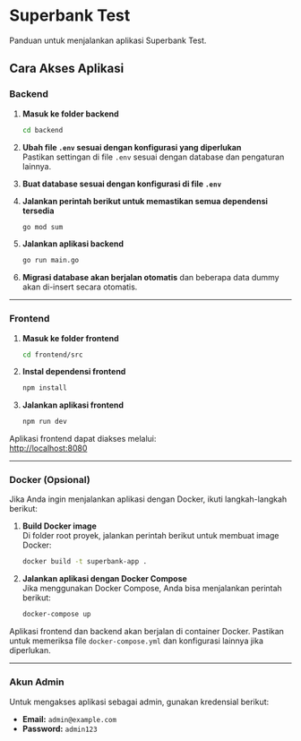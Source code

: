 
# Superbank Test

Panduan untuk menjalankan aplikasi Superbank Test.

## Cara Akses Aplikasi

### Backend

1. **Masuk ke folder backend**
   ```bash
   cd backend
   ```

2. **Ubah file `.env` sesuai dengan konfigurasi yang diperlukan**  
   Pastikan settingan di file `.env` sesuai dengan database dan pengaturan lainnya.

3. **Buat database sesuai dengan konfigurasi di file `.env`**

4. **Jalankan perintah berikut untuk memastikan semua dependensi tersedia**  
   ```bash
   go mod sum
   ```

5. **Jalankan aplikasi backend**  
   ```bash
   go run main.go
   ```

6. **Migrasi database akan berjalan otomatis** dan beberapa data dummy akan di-insert secara otomatis.

---

### Frontend

1. **Masuk ke folder frontend**  
   ```bash
   cd frontend/src
   ```

2. **Instal dependensi frontend**  
   ```bash
   npm install
   ```

3. **Jalankan aplikasi frontend**  
   ```bash
   npm run dev
   ```

Aplikasi frontend dapat diakses melalui:  
[http://localhost:8080](http://localhost:8080)

---

### Docker (Opsional)

Jika Anda ingin menjalankan aplikasi dengan Docker, ikuti langkah-langkah berikut:

1. **Build Docker image**  
   Di folder root proyek, jalankan perintah berikut untuk membuat image Docker:
   ```bash
   docker build -t superbank-app .
   ```

2. **Jalankan aplikasi dengan Docker Compose**  
   Jika menggunakan Docker Compose, Anda bisa menjalankan perintah berikut:
   ```bash
   docker-compose up
   ```

Aplikasi frontend dan backend akan berjalan di container Docker. Pastikan untuk memeriksa file `docker-compose.yml` dan konfigurasi lainnya jika diperlukan.

---

### Akun Admin

Untuk mengakses aplikasi sebagai admin, gunakan kredensial berikut:

- **Email:** `admin@example.com`
- **Password:** `admin123`

